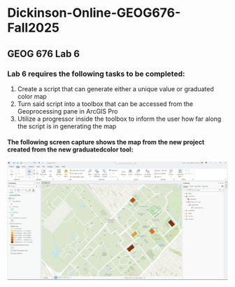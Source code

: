 # Dickinson-Online-GEOG676-Fall2025
## GEOG 676 Lab 6

### Lab 6 requires the following tasks to be completed:

1. Create a script that can generate either a unique value or graduated color map
1. Turn said script into a toolbox that can be accessed from the Geoprocessing pane in ArcGIS Pro
1. Utilize a progressor inside the toolbox to inform the user how far along the script is in generating the map


#### The following screen capture shows the map from the new project created from the new graduatedcolor tool:

![Window snap](lab6_screen_output.jpg)